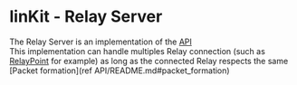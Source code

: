 # linKit - Relay Server
The Relay Server is an implementation of the [API](https://github.com/Override-6/Linkit/blob/master/API/)  
This implementation can handle multiples Relay connection (such as [RelayPoint](https://github.com/Override-6/Linkit/blob/master/RelayPoint/) for example)
as long as the connected Relay respects the same [Packet formation](ref API/README.md#packet_formation)


